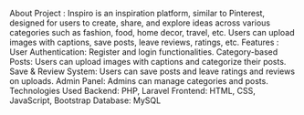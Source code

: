 About Project :
Inspiro is an inspiration platform, similar to Pinterest, designed for users to create, share, and explore ideas across various categories such as fashion, food, home decor, travel, etc. Users can upload images with captions, save posts, leave reviews, ratings, etc.
Features :
    User Authentication: Register and login functionalities.
    Category-based Posts: Users can upload images with captions and categorize their posts.
    Save & Review System: Users can save posts and leave ratings and reviews on uploads.
    Admin Panel: Admins can manage categories and posts.
Technologies Used
    Backend: PHP, Laravel
    Frontend: HTML, CSS, JavaScript, Bootstrap
    Database: MySQL
